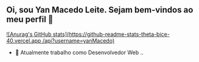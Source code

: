 ## Oi, sou Yan Macedo Leite. Sejam bem-vindos ao meu perfil 👋
[![Anurag's GitHub stats](https://github-readme-stats-theta-bice-40.vercel.app
/api?username=yanMacedo)](https://github.com/anuraghazra/github-readme-stats)

- 🔭 Atualmente trabalho como Desenvolvedor Web ..

